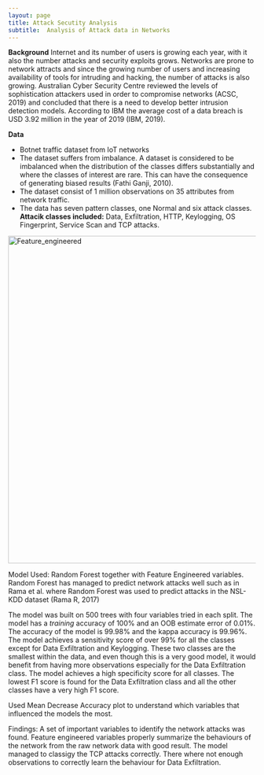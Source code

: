 ```yaml
---
layout: page
title: Attack Secutity Analysis
subtitle:  Analysis of Attack data in Networks
---
```

**Background**
Internet and its number of users is growing each year, with it also the number
attacks and security exploits grows. Networks are prone to network attracts and
since the growing number of users and increasing availability of tools for
intruding and hacking, the number of attacks is also growing.
Australian Cyber Security Centre reviewed the levels of sophistication attackers
used in order to compromise networks (ACSC, 2019) and concluded that there
is a need to develop better intrusion detection models.
According to IBM the average cost of a data breach is USD 3.92 million in the year of 2019 (IBM, 2019).


**Data** 
+ Botnet traffic dataset from IoT networks
+ The dataset suffers from imbalance. A dataset is considered to be imbalanced when 
the distribution of the classes differs substantially and where the classes of 
interest are rare. This can have the consequence of generating biased results (Fathi Ganji, 2010).
+ The dataset consist of 1 million observations on 35 attributes from
network traffic. 
+ The data has seven pattern classes, one Normal and six attack classes. 
**Attacik classes included:**
Data, Exfiltration, HTTP, Keylogging, OS Fingerprint, Service Scan and TCP attacks.

<img width="666" alt="Feature_engineered" src="https://user-images.githubusercontent.com/15735938/109418938-20c47500-79cb-11eb-9916-2c977f8efc4f.png">

Model Used: Random Forest together with Feature Engineered variables.
Random Forest has managed to predict network attacks well such as in Rama et al. where Random
Forest was used to predict attacks in the NSL-KDD dataset (Rama R, 2017)

The model was built on 500 trees with four variables tried in each
split. The model has a _training_ accuracy of 100% and an OOB estimate error of
0.01%.
The accuracy of the model is 99.98% and the kappa accuracy is 99.96%. The model achieves a sensitivity score of
over 99% for all the classes except for Data Exfiltration and Keylogging. These
two classes are the smallest within the data, and even though this is a very good
model, it would benefit from having more observations especially for the Data
Exfiltration class. The model achieves a high specificity score for all classes. The
lowest F1 score is found for the Data Exfiltration class and all the other classes
have a very high F1 score. 

Used Mean Decrease Accuracy plot to understand which variables that influenced the models the most. 

Findings: 
A set of important variables to identify the network attacks was found. Feature engineered variables properly summarize the behaviours of the
network from the raw network data with good result.
The model managed to classigy the TCP attacks correctly.
There where not enough observations to correctly learn the behaviour for Data Exfiltration.
